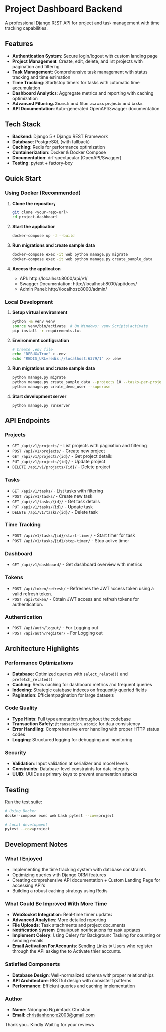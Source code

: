 # Project Dashboard Backend

A professional Django REST API for project and task management with time tracking capabilities.

## Features

- **Authentication System**: Secure login/logout with custom landing page
- **Project Management**: Create, edit, delete, and list projects with pagination and filtering
- **Task Management**: Comprehensive task management with status tracking and time estimation
- **Time Tracking**: Start/stop timers for tasks with automatic time accumulation
- **Dashboard Analytics**: Aggregate metrics and reporting with caching optimization
- **Advanced Filtering**: Search and filter across projects and tasks
- **API Documentation**: Auto-generated OpenAPI/Swagger documentation

## Tech Stack

- **Backend**: Django 5 + Django REST Framework
- **Database**: PostgreSQL (with  fallback)
- **Caching**: Redis for performance optimization
- **Containerization**: Docker & Docker Compose
- **Documentation**: drf-spectacular (OpenAPI/Swagger)
- **Testing**: pytest + factory-boy

## Quick Start

### Using Docker (Recommended)

1. **Clone the repository**
   ```bash
   git clone <your-repo-url>
   cd project-dashboard
   ```

2. **Start the application**
   ```bash
   docker-compose up -d --build
   ```

3. **Run migrations and create sample data**
   ```bash
   docker-compose exec -it web python manage.py migrate
   docker-compose exec -it web python manage.py create_sample_data
   ```

4. **Access the application**
   - API: http://localhost:8000/api/v1/
   - Swagger Documentation: http://localhost:8000/api/docs/
   - Admin Panel: http://localhost:8000/admin/

### Local Development

1. **Setup virtual environment**
   ```bash
   python -m venv venv
   source venv/bin/activate  # On Windows: venv\Scripts\activate
   pip install -r requirements.txt
   ```

2. **Environment configuration**


   ```bash
   # Create .env file
   echo "DEBUG=True" > .env
   echo "REDIS_URL=redis://localhost:6379/1" >> .env
   ```

3. **Run migrations and create sample data**
   ```bash
   python manage.py migrate
   python manage.py create_sample_data --projects 10 --tasks-per-project 8
   python manage.py create_demo_user --superuser
   ```

4. **Start development server**
   ```bash
   python manage.py runserver
   ```

## API Endpoints

### Projects
- `GET /api/v1/projects/` - List projects with pagination and filtering
- `POST /api/v1/projects/` - Create new project
- `GET /api/v1/projects/{id}/` - Get project details
- `PUT /api/v1/projects/{id}/` - Update project
- `DELETE /api/v1/projects/{id}/` - Delete project

### Tasks
- `GET /api/v1/tasks/` - List tasks with filtering
- `POST /api/v1/tasks/` - Create new task
- `GET /api/v1/tasks/{id}/` - Get task details
- `PUT /api/v1/tasks/{id}/` - Update task
- `DELETE /api/v1/tasks/{id}/` - Delete task

### Time Tracking
- `POST /api/v1/tasks/{id}/start-timer/` - Start timer for task
- `POST /api/v1/tasks/{id}/stop-timer/` - Stop active timer

### Dashboard
- `GET /api/v1/dashboard/` - Get dashboard overview with metrics

### Tokens
- `POST /api/token/refresh/` - Refreshes the JWT access token using a valid refresh token.
- `POST /api/token/` - Obtain JWT access and refresh tokens for authentication.

### Authentication
- `POST /api/auth/logout/` - For Logging out
- `POST /api/auth/register/` - For Logging out



## Architecture Highlights

### Performance Optimizations
- **Database**: Optimized queries with `select_related()` and `prefetch_related()`
- **Caching**: Redis caching for dashboard metrics and frequent queries
- **Indexing**: Strategic database indexes on frequently queried fields
- **Pagination**: Efficient pagination for large datasets

### Code Quality
- **Type Hints**: Full type annotation throughout the codebase
- **Transaction Safety**: `@transaction.atomic` for data consistency
- **Error Handling**: Comprehensive error handling with proper HTTP status codes
- **Logging**: Structured logging for debugging and monitoring

### Security
- **Validation**: Input validation at serializer and model levels
- **Constraints**: Database-level constraints for data integrity
- **UUID**: UUIDs as primary keys to prevent enumeration attacks

## Testing

Run the test suite:

```bash
# Using Docker
docker-compose exec web bash pytest --cov=project

# Local development
pytest --cov=project
```

## Development Notes

### What I Enjoyed
- Implementing the time tracking system with database constraints
- Optimizing queries with Django ORM features
- Creating comprehensive API documentation + Custom Landing Page for accessing API's
- Building a robust caching strategy using Redis

### What Could Be Improved With More Time
- **WebSocket Integration**: Real-time timer updates
- **Advanced Analytics**: More detailed reporting
- **File Uploads**: Task attachments and project documents
- **Notification System**: Email/push notifications for task updates
- **Implement Celery**: Using Celery for Background Tasking for counting or sending emails
- **Email Activation For Accounts**: Sending Links to Users who register through the API asking the to Activate thier accounts.


### Satisfied Components
- **Database Design**: Well-normalized schema with proper relationships
- **API Architecture**: RESTful design with consistent patterns
- **Performance**: Efficient queries and caching implementation


### Author
- **Name**: Ndongmo Nguimfack Christian
- **Email**: christianhonore2003@gmail.com

Thank you.. Kindly Waiting for your reviews
